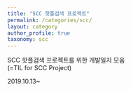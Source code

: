 ```yaml
---
title: "SCC 핫플검색 프로젝트"
permalink: /categories/scc/
layout: category
author_profile: true
taxonomy: scc
---
```

SCC 핫플검색 프로젝트를 위한 개발일지 모음   
(=TIL for SCC Project)
  
2019.10.13~  




